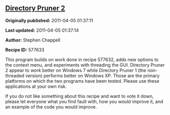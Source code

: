 ## [Directory Pruner 2](https://code.activestate.com/recipes/577633-directory-pruner-2)

**Originally published:** 2011-04-05 01:37:11

**Last updated:** 2011-04-05 01:37:14

**Author:** Stephen Chappell

**Recipe ID:** 577633

This program builds on work done in recipe 577632, adds new options to the context menu, and experiments with threading the GUI. Directory Pruner 2 appear to work better on Windows 7 while Directory Pruner 1 (the non-threaded version) performs better on Windows XP. Those are the primary platforms on which the two programs have been tested. Please use these applications at your own risk.

If you do not like something about this recipe and want to vote it down, please let everyone what you find fault with, how you would improve it, and an example of the code you would improve.
